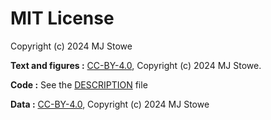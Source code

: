 # MIT License

Copyright (c) 2024 MJ Stowe

**Text and figures :**  [CC-BY-4.0](http://creativecommons.org/licenses/by/4.0/), Copyright (c) 2024 MJ Stowe.

**Code :** See the [DESCRIPTION](DESCRIPTION) file

**Data :** [CC-BY-4.0](http://creativecommons.org/licenses/by/4.0/), Copyright (c) 2024 MJ Stowe
